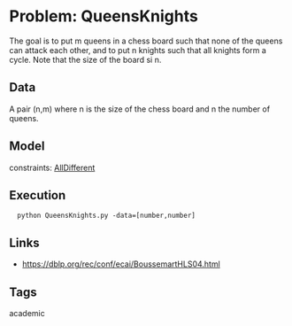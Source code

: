 # Problem: QueensKnights

The goal is to put m queens in a chess board such that none of the queens can attack each other, and to put n knights such that
all knights form a cycle. Note that the size of the board si n.

## Data
  A pair (n,m) where n is the size of the chess board and n the number of queens.

## Model
  constraints: [AllDifferent](https://pycsp.org/documentation/constraints/AllDifferent)

## Execution
```
  python QueensKnights.py -data=[number,number]
```

## Links
  - https://dblp.org/rec/conf/ecai/BoussemartHLS04.html

## Tags
  academic
